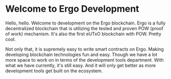 # Welcome to Ergo Development

Hello, hello. Welcome to development on the Ergo blockchain. Ergo is a fully decentralized blockchain that is utilizing the tested and proven POW (proof of work) mechanism. It's also the first eUTxO blockchain with POW. Pretty cool.

Not only that, it is supremely easy to write smart contracts on Ergo. Making developing blockchain technologies fun and easy. Though we have a lot more space to work on in terms of the development tools department. With what we have currently, it's still easy. And it will only get better as more development tools get built on the ecosystem.
